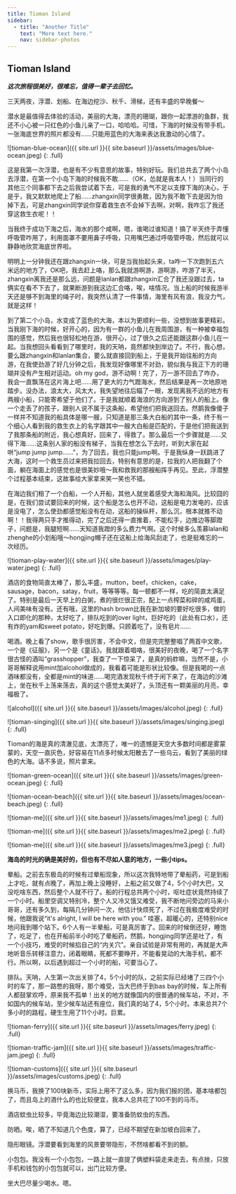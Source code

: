 ```yaml
---
title: Tioman Island
sidebar:
  - title: "Another Title"
    text: "More text here."
    nav: sidebar-photos
---
```


## Tioman Island

**_这次旅程很美好，很难忘，值得一辈子去回忆。_**

三天两夜，浮潜、划船、在海边挖沙、秋千、滑梯，还有丰盛的早晚餐～

潜水是最值得去体验的活动，美丽的大海，漂亮的珊瑚，跟你一起漂游的鱼群，我还不小心被一只红色的小鱼儿亲了一口，哈哈哈。可惜，下海的时候没有带手机，一张海底世界的照片都没有……只能用蓝色的大海来表达我激动的心情了。

![tioman-blue-ocean]({{ site.url }}{{ site.baseurl }}/assets/images/blue-ocean.jpeg)
{: .full}

这是我第一次浮潜，也是有不少有意思的故事，特别好玩。我们总共去了两个小岛去浮潜，在第一个小岛下海的时候我不敢……（OK，怂就是我本人！）当同行的其他三个同事都下去之后我尝试着下去，可是我的勇气不足以支撑下海的决心，于是乎，我又默默地爬上了船……zhangxin同学很勇敢，因为我不敢下去是因为怕掉下去，可是zhangxin同学说你穿着救生衣不会掉下去啊，对啊，我咋忘了我还穿这救生衣呢！！

当我终于成功下海之后，海水的那个咸啊，嗯，谁喝过谁知道！搞了半天终于弄懂呼吸管咋用了，利用面罩不要用鼻子呼吸，只用嘴巴通过呼吸管呼吸，然后就可以静静地欣赏海底世界啦。

明明上一分钟我还在跟zhangxin一块，可是当我抬起头来，ta咋一下次跑到五六米远的地方了，OK吧，我去赶上咯，那么我就游啊游，游啊游，咋游了半天，zhangxin离我还是那么远，问题是lanlan都跟zhangxin汇合了我还没跟过去，ta俩实在看不下去了，就果断游到我这边汇合咯，唉，啥情况。当上船的时候我游半天还是够不到海里的绳子时，我突然认清了一件事情，海里有风有浪，我没力气，就是这样！

到了第二个小岛，水变成了蓝色的大海，本以为更顺利一些，没想到故事更精彩。当我刚下海的时候，好开心的，因为有一群的小鱼儿在我周围游，有一种被幸福包围的感觉，然后我也很轻松地在游，很开心，过了很久之后还能跟这群小鱼儿在一起。当我想回头看看到了哪里时，我的天呐，竟然都快到岸边了。不行，我心想，要么跟zhangxin和lanlan集合，要么就直接回到船上，于是我开始往船的方向游，在我使劲游了好几分钟之后，我发现好像哪里不对劲，貌似我与我正下方的珊瑚并没有产生相对运动。oh my god，游不动啊！完了，万一游不回去了咋办，我会一直飘荡在这片海上吧……用了更大的力气蹬海水，然后结果是再一次地原地踏步。没办法，浪太大，风太大，我失望地往后瞄了一眼，发现离我不远的地方有两艘小船，只能寄希望于他们了。于是我就顺着海浪的方向游到了别人的船上。像一个走丢了的孩子，跟别人说不属于这条船，希望他们把我送回去。然鹅我像傻子一样并不知道我的船具体是哪一艘，只知道是那三条大白船的其中一条，终于有一个细心人看到我的救生衣上的名字跟其中一艘大白船是匹配的，于是他们把我送到了我那条船的附近，我心想真好，回来了，得救了。那么最后一个步骤就是……又得下海……这条别人家的船没有梯子，当我在想怎么下去时，听到大家在起哄“jump jump jump……”，为了回去，我也只能jump啊。于是我纵身一跃跳进了大海，这时一个救生员过来把我拉回去，特别有意思的是，拉我的人把我翻了个面，躺在海面上的感觉也是很美妙哦～我和救我的那艘船挥手再见。至此，浮潜整个过程基本结束，这故事给大家拿来笑一笑也不错。

在海边我们租了一个白船，一个人开船，其他人就坐着感受大海和海风。比较囧的是，在我们尝试要回来的时候，这个船是怎么也开不动，这船是电力发电的，应该是没电了，怎么使劲都感觉船没有在动，这船的操纵杆，那么沉，根本就推不动啊！！我得两只手才推得动，完了之后还得一直推着，不能松手，边推边等脚蹬子，问题是，我腿短啊……天知道我蹬的多么费力气啊。这个时候多么羡慕lalan和zhenghe的小划船哦～hongjing帽子还在这船上给海风刮走了，也是挺难忘的一次经历。

![tioman-play-water]({{ site.url }}{{ site.baseurl }}/assets/images/play-water.jpeg)
{: .full}

酒店的食物简直太棒了，那么丰盛，mutton，beef，chicken，cake，sausage，bacon，satay，fruit，等等等等。每一顿都不一样，吃的简直太满足了。特别是最后一天早上的白粥，煮的很烂很正宗，配上一点榨菜和碎的咸鸡蛋，人间美味有没有。还有哦，这里的hash brown比我在新加坡的要好吃很多，做的入口即化的那种，太好吃了，排队吃到的over light，巨好吃的（此处有口水），还有炸的yam和sweet potato，好吃到爆。只顾着吃了，没有皂片……

喝酒。晚上看了show，歌手很厉害，不会中文，但是完完整整唱了两首中文歌，一个是《征服》，另一个是《童话》。我就跟着唱咯，很美好的夜晚，喝了一个名字很古怪的酒叫“grasshopper”，我查了一下惊呆了，是真的蚂蚱嘛，当然不是，小哥哥解释说用mint加alcohol做成的，我看着可能是形状比较像。但是我喝的一点酒味都没有，全都是mint的味道……喝完酒发现秋千终于闲下来了，在海边的沙滩上，坐在秋千上荡来荡去，真的这个感觉太美好了，头顶还有一颗美丽的月亮，幸福极了。

![alcohol]({{ site.url }}{{ site.baseurl }}/assets/images/alcohol.jpeg)
{: .full}

![tioman-singing]({{ site.url }}{{ site.baseurl }}/assets/images/singing.jpeg)
{: .full}

Tioman的海是真的清澈见底，太漂亮了，唯一的遗憾是天空大多数时间都是雾蒙蒙的，天空一直灰色，好容易在11点多时候太阳散去了一些乌云，看到了美丽的绿色的大海。话不多说，照片拿来。

![tioman-green-ocean]({{ site.url }}{{ site.baseurl }}/assets/images/green-ocean.jpeg)
{: .full}

![tioman-ocean-beach]({{ site.url }}{{ site.baseurl }}/assets/images/ocean-beach.jpeg)
{: .full}

![tioman-me]({{ site.url }}{{ site.baseurl }}/assets/images/me1.jpeg)
{: .full}

![tioman-me]({{ site.url }}{{ site.baseurl }}/assets/images/me2.jpeg)
{: .full}

![tioman-me]({{ site.url }}{{ site.baseurl }}/assets/images/me3.jpeg)
{: .full}

**海岛的时光的确是美好的，但也有不尽如人意的地方，一些小tips。**

晕船。之前去东极岛的时候有过晕船现象，所以这次我特地带了晕船药，可是到船上才吃，就有点晚了，再加上晚上没睡好，上船之前又做了4，5个小时大巴，又没吃啥东西，然后整个人就不行了。船的行程总共两个小时，呕吐症状竟然持续了一个小时。船里空调又特别冷，整个人又冷又饿又难受，我不断地问旁边的马来小哥哥，还有多久到，每隔几分钟问一次，他估计快烦死了，不过在我极度难受的时候，他跟我说“it's alright, I will be here with you.” 哇塞，超暖心的，还特别nice地问我到哪个站下。6个人有一半晕船，可是真厉害了。回来的时候倒还好，睡饱了，吃足了，也在开船前半小时吃了晕船药，然鹅，hongjing同学还是吐了，有一个小技巧，难受的时候掐自己的“内关穴”。亲自试验是非常有用的，再就是大声地听音乐转移注意力，闭着眼睛，死都不要睁开，不能看晃动的大海手机，都不行。所以啊，以后遇到超过一个小时的船，可要当心了。

排队。天呐，人生第一次出关排了4，5个小时的队，之前实际已经堵了三四个小时的车了，那一路憋的我呀，那个难受，当大巴终于到bas bay的时候，车上所有人都鼓掌欢呼，原来我不孤单！出关的地方就像国内的很普通的候车站，不对，不如国内的候车站，至少候车站还有座位，我们真的站了4，5个小时。本来总共7个多小时的路程，硬生生用了11个小时。巨累。

![tioman-ferry]({{ site.url }}{{ site.baseurl }}/assets/images/ferry.jpeg)
{: .full}

![tioman-traffic-jam]({{ site.url }}{{ site.baseurl }}/assets/images/traffic-jam.jpeg)
{: .full}

![tioman-customs]({{ site.url }}{{ site.baseurl }}/assets/images/customs.jpeg)
{: .full}

换马币，我换了100块新币，实际上用不了这么多，因为我们报的团，基本啥都包了，而且岛上的酒什么的也比较便宜，我本人总共花了100不到的马币。

酒店蚊虫比较多，毕竟海边比较潮湿，要准备防蚊虫的东西。

防晒。唉，晒了不知道几个色度，算了，已经不期望在新加坡白回来了。

隐形眼镜。浮潜要看到海里的风景要带隐形，不然啥都看不到的额。

小包包。我没有一个小包包，一路上就一直提了俩塑料袋走来走去，有点挫，只放手机和钱包的小包包就可以，出门比较方便。

坐大巴尽量少喝水。嗯。

